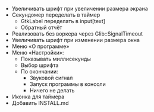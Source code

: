 - Увеличивать шрифт при увеличении размера экрана
- Секундомер переделать в таймер
    - GtkLabel переделать в input[text]
    - Обратный отчёт
- Реализовать без воркера через Glib::SignalTimeout
- Увеличивать шрифт при изменении размера окна
- Меню «О программе»
- Меню «Настройки»:
    - Показывать миллисекунды
    - Выбор шрифта
    - По окончании:
        - Звуковой сигнал
        - Запуск программы в консоли
        - Ничего не делать
- Иконка для таймера
- Добавить INSTALL.md
